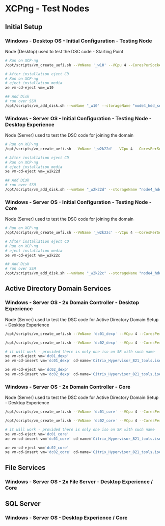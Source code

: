 # XCPng - Test Nodes

## Initial Setup

### Windows - Desktop OS - Initial Configuration - Testing Node

Node (Desktop) used to test the DSC code - Starting Point

```bash
# Run on XCP-ng
/opt/scripts/vm_create_uefi.sh --VmName '_w10' --VCpu 4 --CoresPerSocket 2 --MemoryGB 8 --DiskGB 40 --ActivationExpiration 90 --TemplateName 'Windows 10 (64-bit)' --IsoName 'w10ent_21H2_2302_untd_nprmpt_uefi.iso' --IsoSRName 'node4_nfs' --NetworkName 'eth1 - VLAN1342 untagged - up' --Mac '2A:47:41:D9:00:19' --StorageName 'node4_ssd_sde' --VmDescription 'w10_node'

# After installation eject CD
# Run on XCP-ng
# eject installation media
xe vm-cd-eject vm=_w10

## Add Disk
# run over SSH
/opt/scripts/vm_add_disk.sh --vmName "_w10" --storageName "node4_hdd_sdc_lsi" --diskName "w10_node_dataDrive" --deviceId 4 --diskGB 20  --description "w10_node_dataDrive"
```

### Windows - Server OS - Initial Configuration - Testing Node - Desktop Experience

Node (Server) used to test the DSC code for joining the domain

```bash
# Run on XCP-ng
/opt/scripts/vm_create_uefi.sh --VmName '_w2k22d' --VCpu 4 --CoresPerSocket 2 --MemoryGB 8 --DiskGB 40 --ActivationExpiration 180 --TemplateName 'Windows Server 2022 (64-bit)' --IsoName 'w2k22dtc_2302_untd_nprmpt_uefi.iso' --IsoSRName 'node4_nfs' --NetworkName 'eth1 - VLAN1342 untagged - up' --Mac '2A:47:41:D9:00:20' --StorageName 'node4_ssd_sdf' --VmDescription 'w2k22_desktop_experience_node'

# After installation eject CD
# Run on XCP-ng
# eject installation media
xe vm-cd-eject vm=_w2k22d

## Add Disk
# run over SSH
/opt/scripts/vm_add_disk.sh --vmName "_w2k22d" --storageName "node4_hdd_sdc_lsi" --diskName "w2k22_dataDrive" --deviceId 4 --diskGB 20  --description "w2k22_dataDrive"
```

### Windows - Server OS - Initial Configuration - Testing Node - Core

Node (Server) used to test the DSC code for joining the domain

```bash
# Run on XCP-ng
/opt/scripts/vm_create_uefi.sh --VmName '_w2k22c' --VCpu 4 --CoresPerSocket 2 --MemoryGB 8 --DiskGB 40 --ActivationExpiration 180 --TemplateName 'Windows Server 2022 (64-bit)' --IsoName 'w2k22dtc_2302_core_untd_nprmt_uefi.iso' --IsoSRName 'node4_nfs' --NetworkName 'eth1 - VLAN1342 untagged - up' --Mac '2A:47:41:D9:00:21' --StorageName 'node4_ssd_sdg' --VmDescription 'w2k22_core_node'

# After installation eject CD
# Run on XCP-ng
# eject installation media
xe vm-cd-eject vm=_w2k22c

## Add Disk
# run over SSH
/opt/scripts/vm_add_disk.sh --vmName "_w2k22c" --storageName "node4_hdd_sdc_lsi" --diskName "w2k22_dataDrive" --deviceId 4 --diskGB 20  --description "w2k22_dataDrive"
```

## Active Directory Domain Services

### Windows - Server OS - 2x Domain Controller - Desktop Experience

Node (Server) used to test the DSC code for Active Directory Domain Setup - Desktop Experience

```bash
/opt/scripts/vm_create_uefi.sh --VmName 'dc01_dexp' --VCpu 4 --CoresPerSocket 2 --MemoryGB 4 --DiskGB 32 --ActivationExpiration 180 --TemplateName 'Windows Server 2022 (64-bit)' --IsoName 'w2k22dtc_2302_untd_nprmpt_uefi.iso' --IsoSRName 'node4_nfs' --NetworkName 'eth1 - VLAN1342 untagged - up' --Mac '5E:16:3e:5d:1f:01' --StorageName 'node4_ssd_sdf' --VmDescription 'w2k22_dc01_desktop_experience'

/opt/scripts/vm_create_uefi.sh --VmName 'dc02_dexp' --VCpu 4 --CoresPerSocket 2 --MemoryGB 4 --DiskGB 32 --ActivationExpiration 180 --TemplateName 'Windows Server 2022 (64-bit)' --IsoName 'w2k22dtc_2302_untd_nprmpt_uefi.iso' --IsoSRName 'node4_nfs' --NetworkName 'eth1 - VLAN1342 untagged - up' --Mac '5E:16:3e:5d:1f:02' --StorageName 'node4_ssd_sdg' --VmDescription 'w2k22_dc02_desktop_experience'
```

```bash
# it will work - provided there is only one iso on SR with such name
xe vm-cd-eject vm='dc01_dexp'
xe vm-cd-insert vm='dc01_dexp' cd-name='Citrix_Hypervisor_821_tools.iso'

xe vm-cd-eject vm='dc02_dexp'
xe vm-cd-insert vm='dc02_dexp' cd-name='Citrix_Hypervisor_821_tools.iso'
```

### Windows - Server OS - 2x Domain Controller - Core

Node (Server) used to test the DSC code for Active Directory Domain Setup - Desktop Experience

```bash
/opt/scripts/vm_create_uefi.sh --VmName 'dc01_core' --VCpu 4 --CoresPerSocket 2 --MemoryGB 2 --DiskGB 32 --ActivationExpiration 180 --TemplateName 'Windows Server 2022 (64-bit)' --IsoName 'w2k22dtc_2302_core_untd_nprmt_uefi.iso' --IsoSRName 'node4_nfs' --NetworkName 'eth1 - VLAN1342 untagged - up' --Mac '5E:16:3e:5d:1f:01' --StorageName 'node4_ssd_sdf' --VmDescription 'w2k22_dc01_core'

/opt/scripts/vm_create_uefi.sh --VmName 'dc02_core' --VCpu 4 --CoresPerSocket 2 --MemoryGB 2 --DiskGB 32 --ActivationExpiration 180 --TemplateName 'Windows Server 2022 (64-bit)' --IsoName 'w2k22dtc_2302_core_untd_nprmt_uefi.iso' --IsoSRName 'node4_nfs' --NetworkName 'eth1 - VLAN1342 untagged - up' --Mac '5E:16:3e:5d:1f:02' --StorageName 'node4_ssd_sdg' --VmDescription 'w2k22_dc02_core'
```

```bash
# it will work - provided there is only one iso on SR with such name
xe vm-cd-eject vm='dc01_core'
xe vm-cd-insert vm='dc01_core' cd-name='Citrix_Hypervisor_821_tools.iso'

xe vm-cd-eject vm='dc02_core'
xe vm-cd-insert vm='dc02_core' cd-name='Citrix_Hypervisor_821_tools.iso'
```

## File Services

### Windows - Server OS - 2x File Server - Desktop Experience / Core

## SQL Server

### Windows - Server OS - Desktop Experience / Core